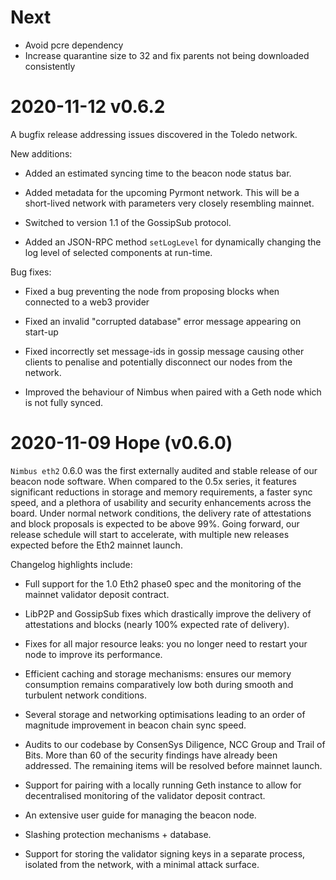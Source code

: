 Next
=================

* Avoid pcre dependency
* Increase quarantine size to 32 and fix parents not being downloaded
  consistently

2020-11-12 v0.6.2
=================

A bugfix release addressing issues discovered in the Toledo network.

New additions:

* Added an estimated syncing time to the beacon node status bar.

* Added metadata for the upcoming Pyrmont network. This will be a
  short-lived network with parameters very closely resembling mainnet.

* Switched to version 1.1 of the GossipSub protocol.

* Added an JSON-RPC method `setLogLevel` for dynamically changing the
  log level of selected components at run-time.

Bug fixes:

* Fixed a bug preventing the node from proposing blocks when connected
  to a web3 provider

* Fixed an invalid "corrupted database" error message appearing on start-up

* Fixed incorrectly set message-ids in gossip message causing other clients
  to penalise and potentially disconnect our nodes from the network.

* Improved the behaviour of Nimbus when paired with a Geth node which is not
  fully synced.


2020-11-09 Hope (v0.6.0)
========================

`Nimbus eth2` 0.6.0 was the first externally audited and stable release
of our beacon node software. When compared to the 0.5x series, it features
significant reductions in storage and memory requirements, a faster sync
speed, and a plethora of usability and security enhancements across the
board. Under normal network conditions, the delivery rate of attestations
and block proposals is expected to be above 99%. Going forward, our release
schedule will start to accelerate, with multiple new releases expected before
the Eth2 mainnet launch.

Changelog highlights include:

* Full support for the 1.0 Eth2 phase0 spec and the monitoring of the
  mainnet validator deposit contract.

* LibP2P and GossipSub fixes which drastically improve the delivery of
  attestations and blocks (nearly 100% expected rate of delivery).

* Fixes for all major resource leaks: you no longer need to restart your
  node to improve its performance.

* Efficient caching and storage mechanisms: ensures our memory consumption
  remains comparatively low both during smooth and turbulent network conditions.

* Several storage and networking optimisations leading to an order of magnitude
  improvement in beacon chain sync speed.

* Audits to our codebase by ConsenSys Diligence, NCC Group and Trail of Bits.
  More than 60 of the security findings have already been addressed.
  The remaining items will be resolved before mainnet launch.

* Support for pairing with a locally running Geth instance to allow for
  decentralised monitoring of the validator deposit contract.

* An extensive user guide for managing the beacon node.

* Slashing protection mechanisms + database.

* Support for storing the validator signing keys in a separate process, isolated
  from the network, with a minimal attack surface.

